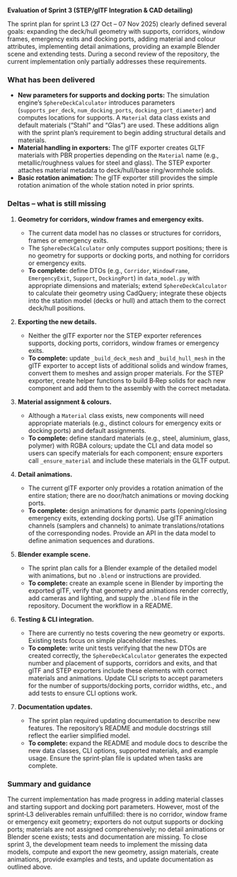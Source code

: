 **Evaluation of Sprint 3 (STEP/glTF Integration & CAD detailing)**

The sprint plan for sprint L3 (27 Oct – 07 Nov 2025) clearly defined several goals: expanding the deck/hull geometry with supports, corridors, window frames, emergency exits and docking ports, adding material and colour attributes, implementing detail animations, providing an example Blender scene and extending tests.  During a second review of the repository, the current implementation only partially addresses these requirements.

### What has been delivered

* **New parameters for supports and docking ports:** The simulation engine’s `SphereDeckCalculator` introduces parameters (`supports_per_deck`, `num_docking_ports`, `docking_port_diameter`) and computes locations for supports.  A `Material` data class exists and default materials (“Stahl” and “Glas”) are used.  These additions align with the sprint plan’s requirement to begin adding structural details and materials.
* **Material handling in exporters:** The glTF exporter creates GLTF materials with PBR properties depending on the `Material` name (e.g., metallic/roughness values for steel and glass).  The STEP exporter attaches material metadata to deck/hull/base ring/wormhole solids.
* **Basic rotation animation:** The glTF exporter still provides the simple rotation animation of the whole station noted in prior sprints.

### Deltas – what is still missing

1. **Geometry for corridors, window frames and emergency exits.**

   * The current data model has no classes or structures for corridors, frames or emergency exits.
   * The `SphereDeckCalculator` only computes support positions; there is no geometry for supports or docking ports, and nothing for corridors or emergency exits.
   * **To complete:** define DTOs (e.g., `Corridor`, `WindowFrame`, `EmergencyExit`, `Support`, `DockingPort`) in `data_model.py` with appropriate dimensions and materials; extend `SphereDeckCalculator` to calculate their geometry using CadQuery; integrate these objects into the station model (decks or hull) and attach them to the correct deck/hull positions.

2. **Exporting the new details.**

   * Neither the glTF exporter nor the STEP exporter references supports, docking ports, corridors, window frames or emergency exits.
   * **To complete:** update `_build_deck_mesh` and `_build_hull_mesh` in the glTF exporter to accept lists of additional solids and window frames, convert them to meshes and assign proper materials.  For the STEP exporter, create helper functions to build B‑Rep solids for each new component and add them to the assembly with the correct metadata.

3. **Material assignment & colours.**

   * Although a `Material` class exists, new components will need appropriate materials (e.g., distinct colours for emergency exits or docking ports) and default assignments.
   * **To complete:** define standard materials (e.g., steel, aluminium, glass, polymer) with RGBA colours; update the CLI and data model so users can specify materials for each component; ensure exporters call `_ensure_material` and include these materials in the GLTF output.

4. **Detail animations.**

   * The current glTF exporter only provides a rotation animation of the entire station; there are no door/hatch animations or moving docking ports.
   * **To complete:** design animations for dynamic parts (opening/closing emergency exits, extending docking ports).  Use glTF animation channels (samplers and channels) to animate translations/rotations of the corresponding nodes.  Provide an API in the data model to define animation sequences and durations.

5. **Blender example scene.**

   * The sprint plan calls for a Blender example of the detailed model with animations, but no `.blend` or instructions are provided.
   * **To complete:** create an example scene in Blender by importing the exported glTF, verify that geometry and animations render correctly, add cameras and lighting, and supply the `.blend` file in the repository.  Document the workflow in a README.

6. **Testing & CLI integration.**

   * There are currently no tests covering the new geometry or exports.  Existing tests focus on simple placeholder meshes.
   * **To complete:** write unit tests verifying that the new DTOs are created correctly, the `SphereDeckCalculator` generates the expected number and placement of supports, corridors and exits, and that glTF and STEP exporters include these elements with correct materials and animations.  Update CLI scripts to accept parameters for the number of supports/docking ports, corridor widths, etc., and add tests to ensure CLI options work.

7. **Documentation updates.**

   * The sprint plan required updating documentation to describe new features.  The repository’s README and module docstrings still reflect the earlier simplified model.
   * **To complete:** expand the README and module docs to describe the new data classes, CLI options, supported materials, and example usage.  Ensure the sprint‑plan file is updated when tasks are complete.

### Summary and guidance

The current implementation has made progress in adding material classes and starting support and docking port parameters.  However, most of the sprint‑L3 deliverables remain unfulfilled: there is no corridor, window frame or emergency exit geometry; exporters do not output supports or docking ports; materials are not assigned comprehensively; no detail animations or Blender scene exists; tests and documentation are missing.  To close sprint 3, the development team needs to implement the missing data models, compute and export the new geometry, assign materials, create animations, provide examples and tests, and update documentation as outlined above.

